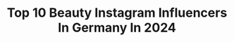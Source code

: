 ---
title: Top 10 Beauty Instagram Influencers In Germany In 2024
description: >-
  Find top beauty Instagram influencers in Germany in 2024. Most popular hashtags: #interiordesign #sheinforall #interior.
platform: Instagram
hits: 4234
text_top: See the most popular Instagram accounts on inBeat.
text_bottom: inBeat aggregates 4234 Instagram influencers like this in Germany for you to contact.
profiles:
  - username: "lindaras_joylegance"
    fullname: >-
      🌸Instabloggerin🌸
    bio: >-
      𝕁𝕠𝕪 𝕚𝕟 𝕔𝕠𝕤𝕞𝕖𝕥𝕚𝕔 𝕝𝕠𝕧𝕖 𝕥𝕠 𝕥𝕣𝕪 𝕟𝕖𝕨 𝕥𝕙𝕚𝕟𝕘𝕤 𝑲𝒐𝒐𝒑𝒆𝒓𝒂𝒕𝒊𝒐𝒏/𝑨𝒏𝒇𝒓𝒂𝒈𝒆𝒏 𝒑𝒆𝒓 𝑫𝑴 𝒐𝒅𝒆𝒓 𝑬𝒎𝒂𝒊𝒍 #beauty
    location: "Germany"
    followers: 12420
    engagement: 551
    commentsToLikes: 0.219518
    id: ckap4lfls7ta60i78ug6w5na4
    verified: false
    hashtags: "#beautybox, #skincare, #beauty, #vegan"
  - username: "anna_strigl"
    fullname: >-
      𝓐𝓷𝓷𝓪 𝓢𝓽𝓻𝓲𝓰𝓵 ☀️
    bio: >-
      🏔️ Aus nem 🐄-Dorf in den Tiroler Alpen 💓 Beauty, Familie & Hacks 🎬 1 Million auf YouTube, über 2 Millionen auf TikTok 📧management@astrigl.com
    location: "Germany"
    followers: 454651
    engagement: 3281
    commentsToLikes: 0.009985
    id: ck8tc24khy0f40j78fya48zff
    verified: false
    hashtags: "#langehaare, #haare, #feminismus, #friseur"
  - username: "paulinawallner"
    fullname: >-
      PAULINA WALLNER
    bio: >-
      FITNESS | FOOD | FASHION & BEAUTY 📽 YouTube: Paulina Wallner (+350.000 Abos) ❤️ Founder @confitly ✨ Meine Marke (Fitness Produkte & Kochbuch):
    location: "Germany"
    followers: 174794
    engagement: 1273
    commentsToLikes: 0.011507
    id: ck5byku2lpcbx0i11frygcdqh
    verified: false
    hashtags: "#workout, #fitness, #fitgirl"
  - username: "aysenurr"
    fullname: >-
      Aysenur
    bio: >-
      Momlife, Fashion, Beauty & Lifestyle 📍Deutschland ✉️: aysenur@elevensocial.de
    location: "Germany"
    followers: 43998
    engagement: 1426
    commentsToLikes: 0.028408
    id: clbvnhjkee3ff0j086et653aj
    verified: false
    hashtags: "#beauty, #family, #interior, #recapoftheday"
  - username: "nicolay.t"
    fullname: >-
      Nicolay Tarashchenko
    bio: >-
      Well made products, design and lifestyle. Secret profile @beautyoftechnology
    location: "Germany"
    followers: 48417
    engagement: 401
    commentsToLikes: 0.024917
    id: ck0w08w5pcz6a0i19e683th20
    verified: false
    hashtags: "#tech, #beautyoftechnology, #interiordesign, #minimaldesk"
  - username: "cocobasics"
    fullname: >-
      C O C O
    bio: >-
      📍Berlin , Germany 🎵Tik Tok: coco.carol Teen | Fashion | Beauty | Dance
    location: "Germany"
    followers: 399708
    engagement: 596
    commentsToLikes: 0.003861
    id: ck14lbqmxtuwc0i19gg0frwa8
    verified: false
    hashtags: "#watches, #fashiontransition, #pomelo, #haircare"
  - username: "sinasleben"
    fullname: >-
      S I N A 👗👡🎂🥗
    bio: >-
      FASHION | BEAUTY | REZEPTE | FAMILY Schön dass du da bist 🤗 Lass dich inspirieren & PIMP mit ✨ ✌-fache Jungsmama Gründerin von @sisina.de
    location: "Germany"
    followers: 28596
    engagement: 424
    commentsToLikes: 0.019027
    id: ck15roncv8xyr0i19x9be3qe9
    verified: false
    hashtags: "#outfitideas4you, #stylingideas, #outfitinfluence, #stylingreels"
  - username: "_mikabeauty_"
    fullname: >-
      
    bio: >-
      •collab.mikabeauty@gmail.com •ENGAGED M💍 •BEAUTY STUDIO💄 @mika.work
    location: "Germany"
    followers: 131839
    engagement: 800
    commentsToLikes: 0.015423
    id: ck5c4l5781kuf0i11u8ktj5bv
    verified: false
    hashtags: "#cancerfighter, #maledives, #ayadamaldives, #sheinforall"
  - username: "_seda.y_"
    fullname: >-
      S E D A  KILIC
    bio: >-
      Fashion - Beauty- Fulltime Mom Kooper.anfrage - Sedak57@gmx.de Energiemaklerin @optima_solution_kassel Strom/Gas ~ Solar Vertriebsp. Pro Aqua 📍MA
    location: "Germany"
    followers: 80611
    engagement: 584
    commentsToLikes: 0.065700
    id: ckapaswpnxcf70i78f780ohqg
    verified: false
    hashtags: "#shein, #black, #sheingals, #herbst"
  - username: "emosh_yy"
    fullname: >-
      Emine Yildiz
    bio: >-
      @havy_beauty
    location: "Germany"
    followers: 5094
    engagement: 1492
    commentsToLikes: 0.040746
    id: ck9whdnmfxdmp0j78afo1ymf5
    verified: false
    hashtags: "#dj, #halay, #kurdish, #raks"
---